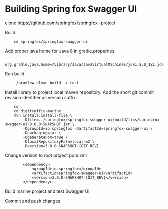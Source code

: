 # Building Spring fox Swagger UI

clone https://github.com/springfox/springfox -project

Build

        cd springfox/springfox-swagger-ui
        
Add proper java home for Java 8 in gradle.properties

        org.gradle.java.home=/Library/Java/JavaVirtualMachines/jdk1.8.0_181.jdk/Contents/Home
        
Run build

        ./gradlew clean build -x test
        
Install library to project local maven repository. Add the short git commit revision identifier as version suffix.

        cd ..
        cd digitraffic-marine
        mvn install:install-file \
            -Dfile=../springfox/springfox-swagger-ui/build/libs/springfox-swagger-ui-3.0.0-SNAPSHOT.jar \
            -DgroupId=io.springfox -DartifactId=springfox-swagger-ui \
            -Dpackaging=jar \
            -DgeneratePom=true \
            -DlocalRepositoryPath=local-m2 \
            -Dversion=3.0.0-SNAPSHOT-{GIT_REV}
        
Change version to root project pom.xml

            <dependency>
                <groupId>io.springfox</groupId>
                <artifactId>springfox-swagger-ui</artifactId>
                <version>3.0.0-SNAPSHOT-{GIT_REV}</version>
            </dependency>

Build marine project and test Swagger UI

Commit and push changes